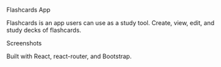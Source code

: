Flashcards App 

Flashcards is an app users can use as a study tool. Create, view, edit, and study decks of flashcards. 

Screenshots

Built with React, react-router, and Bootstrap. 
